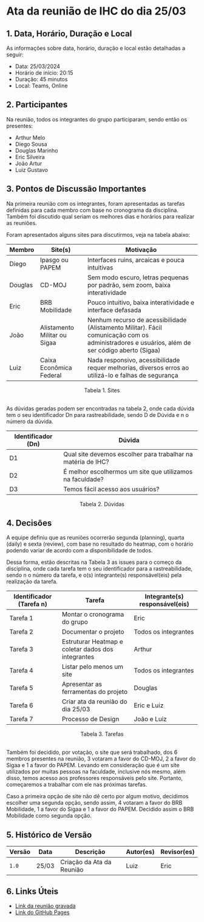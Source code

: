 # Ata da reunião de IHC do dia 25/03

## 1. Data, Horário, Duração e Local

As informações sobre data, horário, duração e local estão detalhadas a seguir:

- Data: 25/03/2024 </br>
- Horário de início: 20:15 </br>
- Duração: 45 minutos </br>
- Local: Teams, Online

## 2. Participantes

Na reunião, todos os integrantes do grupo participaram, sendo então os presentes:

- Arthur Melo </br>
- Diego Sousa </br>
- Douglas Marinho </br>
- Eric Silveira </br>
- João Artur </br>
- Luiz Gustavo

## 3. Pontos de Discussão Importantes

Na primeira reunião com os integrantes, foram apresentadas as tarefas definidas para cada membro com base no cronograma da disciplina. Também foi discutido qual seriam os melhores dias e horários para realizar as reuniões.

Foram apresentados alguns sites para discutirmos, veja na tabela abaixo:

| Membro | Site(s) | Motivação |
| - | - | - |
| Diego | Ipasgo ou PAPEM | Interfaces ruins, arcaicas e pouca intuitivas |
| Douglas | CD-MOJ | Sem modo escuro, letras pequenas por padrão, sem zoom, baixa interatividade |
| Eric | BRB Mobilidade | Pouco intuitivo, baixa interatividade e interface defasada |
| João | Alistamento Militar ou Sigaa | Nenhum recurso de acessibilidade (Alistamento Militar). Fácil comunicação com os administradores e usuários, além de ser código aberto (Sigaa) |
| Luiz | Caixa Econômica Federal | Nada responsivo, acessibilidade requer melhorias, diversos erros ao utilizá-lo e falhas de segurança | 
<p align="center"> Tabela 1. Sites </p>

</br> As dúvidas geradas podem ser encontradas na tabela 2, onde cada dúvida tem o seu identificador Dn para rastreabilidade, sendo D de Dúvida e n o número da dúvida.

<center>

| Identificador (Dn) | Dúvida |
| - | - |
| D1 | Qual site devemos escolher para trabalhar na matéria de IHC? | 
| D2 | É melhor escolhermos um site que utilizamos na faculdade? |
| D3 | Temos fácil acesso aos usuários? |

</center>
<p align="center"> Tabela 2. Dúvidas </p>

## 4. Decisões
A equipe definiu que as reuniões ocorrerão segunda (planning), quarta (daily) e sexta (review), com base no resultado do heatmap, com o horário podendo variar de acordo com a disponibilidade de todos.

Dessa forma, estão descritas na Tabela 3 as issues para o começo da disciplina, onde cada tarefa tem o seu identificador para a rastreabilidade, sendo n o número da tarefa, e o(s) integrante(s) responsável(eis) pela realização da tarefa.

| Identificador (Tarefa n) | Tarefa | Integrante(s) responsável(eis) |
| - | - | - |
| Tarefa 1 | Montar o cronograma do grupo | Eric |
| Tarefa 2 | Documentar o projeto | Todos os integrantes | 
| Tarefa 3 | Estruturar Heatmap e coletar dados dos integrantes | Arthur |
| Tarefa 4 | Listar pelo menos um site | Todos os integrantes |
| Tarefa 5 | Apresentar as ferramentas do projeto | Douglas |
| Tarefa 6 | Criar ata da reunião do dia 25/03 | Eric e Luiz |
| Tarefa 7 | Processo de Design | João e Luiz |
<p align="center"> Tabela 3. Tarefas </p>

</br>Também foi decidido, por votação, o site que será trabalhado, dos 6 membros presentes na reunião, 3 votaram a favor do CD-MOJ, 2 a favor do Sigaa e 1 a favor do PAPEM. Levando em consideração que é um site utilizados por muitas pessoas na faculdade, inclusive nós mesmo, além disso, temos acesso aos professores responsáveis pelo site. Portanto, começaremos a trabalhar com ele nas próximas tarefas.

Caso a primeira opção de site não dê certo por algum motivo, decidimos escolher uma segunda opção, sendo assim, 4 votaram a favor do BRB Mobilidade, 1 a favor do Sigaa e 1 a favor do PAPEM. Decidido assim o BRB Mobilidade como segunda opção.   

## 5. Histórico de Versão

| Versão | Data | Descrição | Autor(es) | Revisor(es) |
| - | - | - | - | - |
| `1.0` | 25/03 | Criação da Ata da Reunião | Luiz | Eric |

## 6. Links Úteis

* [Link da reunião gravada]() </br>
* [Link do GitHub Pages](https://interacao-humano-computador.github.io/2024.1-CD-MOJ/)
